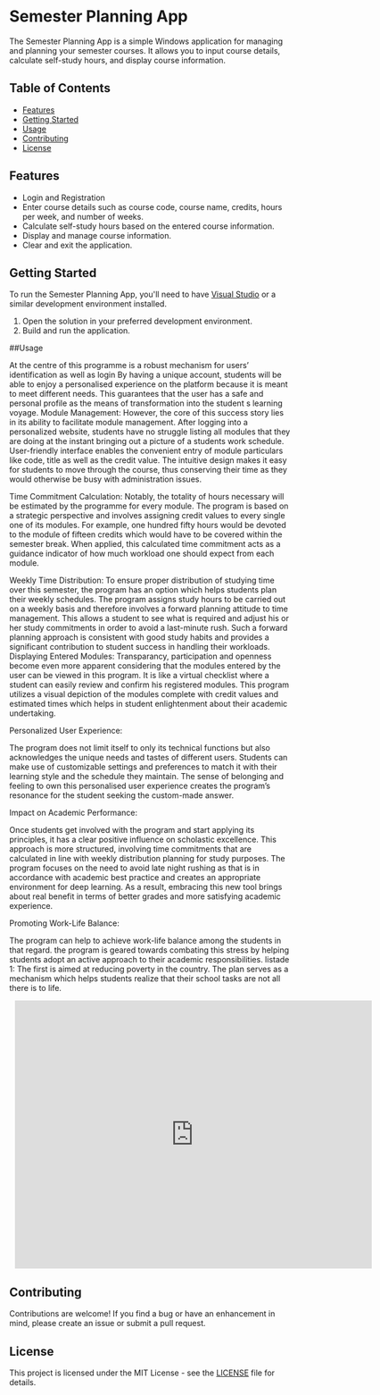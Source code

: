 # Semester Planning App

The Semester Planning App is a simple Windows application for managing and planning your semester courses. It allows you to input course details, calculate self-study hours, and display course information.

## Table of Contents
- [Features](#features)
- [Getting Started](#getting-started)
- [Usage](#usage)
- [Contributing](#contributing)
- [License](#license)

## Features
- Login and Registration
- Enter course details such as course code, course name, credits, hours per week, and number of weeks.
- Calculate self-study hours based on the entered course information.
- Display and manage course information.
- Clear and exit the application.
## Getting Started

To run the Semester Planning App, you'll need to have [Visual Studio](https://visualstudio.microsoft.com/) or a similar development environment installed.

1. Open the solution in your preferred development environment.
2. Build and run the application.

##Usage

At the centre of this programme is a robust mechanism for users’ identification as well as login By having a unique account, students will be able to enjoy a personalised experience on the platform because it is meant to meet different needs. This guarantees that the user has a safe and personal profile as the means of transformation into the student s learning voyage.
Module Management:
However, the core of this success story lies in its ability to facilitate module management. After logging into a personalized website, students have no struggle listing all modules that they are doing at the instant bringing out a picture of a students work schedule. User-friendly interface enables the convenient entry of module particulars like code, title as well as the credit value. The intuitive design makes it easy for students to move through the course, thus conserving their time as they would otherwise be busy with administration issues.

Time Commitment Calculation:
Notably, the totality of hours necessary will be estimated by the programme for every module. The program is based on a strategic perspective and involves assigning credit values to every single one of its modules. For example, one hundred fifty hours would be devoted to the module of fifteen credits which would have to be covered within the semester break. When applied, this calculated time commitment acts as a guidance indicator of how much workload one should expect from each module.

Weekly Time Distribution:
To ensure proper distribution of studying time over this semester, the program has an option which helps students plan their weekly schedules. The program assigns study hours to be carried out on a weekly basis and therefore involves a forward planning attitude to time management. This allows a student to see what is required and adjust his or her study commitments in order to avoid a last-minute rush. Such a forward planning approach is consistent with good study habits and provides a significant contribution to student success in handling their workloads.
Displaying Entered Modules:
Transparancy, participation and openness become even more apparent considering that the modules entered by the user can be viewed in this program. It is like a virtual checklist where a student can easily review and confirm his registered modules. This program utilizes a visual depiction of the modules complete with credit values and estimated times which helps in student enlightenment about their academic undertaking.

Personalized User Experience:

The program does not limit itself to only its technical functions but also acknowledges the unique needs and tastes of different users. Students can make use of customizable settings and preferences to match it with their learning style and the schedule they maintain. The sense of belonging and feeling to own this personalised user experience creates the program’s resonance for the student seeking the custom-made answer.

Impact on Academic Performance:

Once students get involved with the program and start applying its principles, it has a clear positive influence on scholastic excellence. This approach is more structured, involving time commitments that are calculated in line with weekly distribution planning for study purposes. The program focuses on the need to avoid late night rushing as that is in accordance with academic best practice and creates an appropriate environment for deep learning. As a result, embracing this new tool brings about real benefit in terms of better grades and more satisfying academic experience.

Promoting Work-Life Balance:

The program can help to achieve work-life balance among the students in that regard. the program is geared towards combating this stress by helping students adopt an active approach to their academic responsibilities. listade 1: The first is aimed at reducing poverty in the country. The plan serves as a mechanism which helps students realize that their school tasks are not all there is to life.

<div style="width: 640px; height: 480px; margin: 10px; position: relative;"><iframe allowfullscreen frameborder="0" style="width:640px; height:480px" src="https://lucid.app/documents/embedded/58191f3b-fa6f-4b06-897c-402d8420c0b4" id="i7QHhJYjznnI"></iframe></div>

## Contributing

Contributions are welcome! If you find a bug or have an enhancement in mind, please create an issue or submit a pull request.

## License

This project is licensed under the MIT License - see the [LICENSE](LICENSE) file for details.


